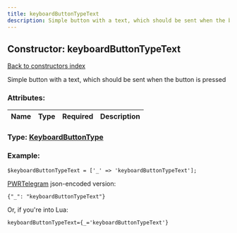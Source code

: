```yaml
---
title: keyboardButtonTypeText
description: Simple button with a text, which should be sent when the button is pressed
---
```

## Constructor: keyboardButtonTypeText  
[Back to constructors index](index.md)



Simple button with a text, which should be sent when the button is pressed

### Attributes:

| Name     |    Type       | Required | Description |
|----------|:-------------:|:--------:|------------:|



### Type: [KeyboardButtonType](../types/KeyboardButtonType.md)


### Example:

```
$keyboardButtonTypeText = ['_' => 'keyboardButtonTypeText'];
```  

[PWRTelegram](https://pwrtelegram.xyz) json-encoded version:

```
{"_": "keyboardButtonTypeText"}
```


Or, if you're into Lua:  


```
keyboardButtonTypeText={_='keyboardButtonTypeText'}

```


